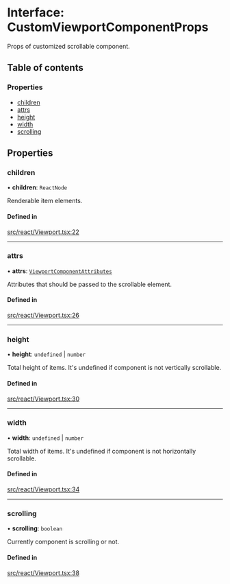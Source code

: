 # Interface: CustomViewportComponentProps

Props of customized scrollable component.

## Table of contents

### Properties

- [children](CustomViewportComponentProps.md#children)
- [attrs](CustomViewportComponentProps.md#attrs)
- [height](CustomViewportComponentProps.md#height)
- [width](CustomViewportComponentProps.md#width)
- [scrolling](CustomViewportComponentProps.md#scrolling)

## Properties

### children

• **children**: `ReactNode`

Renderable item elements.

#### Defined in

[src/react/Viewport.tsx:22](https://github.com/inokawa/virtua/blob/f410388f/src/react/Viewport.tsx#L22)

___

### attrs

• **attrs**: [`ViewportComponentAttributes`](../API.md#viewportcomponentattributes)

Attributes that should be passed to the scrollable element.

#### Defined in

[src/react/Viewport.tsx:26](https://github.com/inokawa/virtua/blob/f410388f/src/react/Viewport.tsx#L26)

___

### height

• **height**: `undefined` \| `number`

Total height of items. It's undefined if component is not vertically scrollable.

#### Defined in

[src/react/Viewport.tsx:30](https://github.com/inokawa/virtua/blob/f410388f/src/react/Viewport.tsx#L30)

___

### width

• **width**: `undefined` \| `number`

Total width of items. It's undefined if component is not horizontally scrollable.

#### Defined in

[src/react/Viewport.tsx:34](https://github.com/inokawa/virtua/blob/f410388f/src/react/Viewport.tsx#L34)

___

### scrolling

• **scrolling**: `boolean`

Currently component is scrolling or not.

#### Defined in

[src/react/Viewport.tsx:38](https://github.com/inokawa/virtua/blob/f410388f/src/react/Viewport.tsx#L38)

